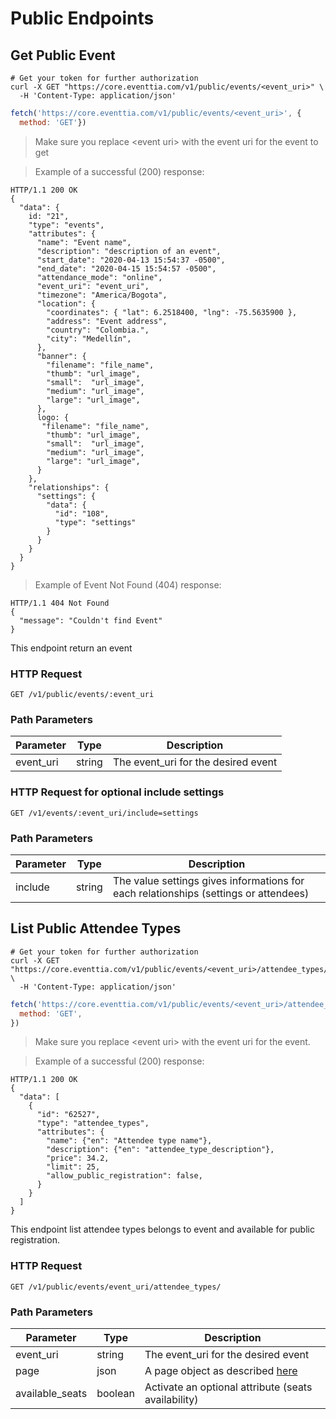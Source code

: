 # Public Endpoints

## Get Public Event

```shell
# Get your token for further authorization
curl -X GET "https://core.eventtia.com/v1/public/events/<event_uri>" \
  -H 'Content-Type: application/json'
```

```javascript
fetch('https://core.eventtia.com/v1/public/events/<event_uri>', {
  method: 'GET'})
```
> Make sure you replace &lt;event uri&gt; with the event uri for the event to get

> Example of a successful (200) response:

```http
HTTP/1.1 200 OK
{
  "data": {
    id: "21",
    "type": "events",
    "attributes": {
      "name": "Event name",
      "description": "description of an event",
      "start_date": "2020-04-13 15:54:37 -0500",
      "end_date": "2020-04-15 15:54:57 -0500",
      "attendance_mode": "online",
      "event_uri": "event_uri",
      "timezone": "America/Bogota",
      "location": {
        "coordinates": { "lat": 6.2518400, "lng": -75.5635900 },
        "address": "Event address",
        "country": "Colombia.",
        "city": "Medellín",
      },
      "banner": {
        "filename": "file_name",
        "thumb": "url_image",
        "small":  "url_image",
        "medium": "url_image",
        "large": "url_image",
      },
      logo: {
       "filename": "file_name",
        "thumb": "url_image",
        "small":  "url_image",
        "medium": "url_image",
        "large": "url_image",
      }
    },
    "relationships": {
      "settings": {
        "data": {
          "id": "108",
          "type": "settings"
        }
      }
    }
  }
}
```

>Example of Event Not Found (404) response:

```http
HTTP/1.1 404 Not Found
{
  "message": "Couldn't find Event"
}
```

This endpoint return an event

### HTTP Request

`GET /v1/public/events/:event_uri`

### Path Parameters

Parameter | Type | Description
--------- | ---- | -----------
event_uri | string | The event_uri for the desired event


### HTTP Request for optional include settings

`GET /v1/events/:event_uri/include=settings`

### Path Parameters

Parameter | Type | Description
--------- | ---- | -----------
include   | string | The value settings gives informations for each relationships (settings or attendees)


## List Public Attendee Types

```shell
# Get your token for further authorization
curl -X GET "https://core.eventtia.com/v1/public/events/<event_uri>/attendee_types/" \
  -H 'Content-Type: application/json'
```

```javascript
fetch('https://core.eventtia.com/v1/public/events/<event_uri>/attendee_types/', {
  method: 'GET',
})
```
> Make sure you replace &lt;event uri&gt; with the event uri for the event.

> Example of a successful (200) response:

```http
HTTP/1.1 200 OK
{
  "data": [
    {
      "id": "62527",
      "type": "attendee_types",
      "attributes": {
        "name": {"en": "Attendee type name"},
        "description": {"en": "attendee_type_description"},
        "price": 34.2,
        "limit": 25,
        "allow_public_registration": false,
      }
    }
  ]
}
```

This endpoint list attendee types belongs to event and available for public registration.

### HTTP Request

`GET /v1/public/events/event_uri/attendee_types/`

### Path Parameters

Parameter |  Type   | Description
--------- | ------- | -----------
event_uri | string  | The event_uri for the desired event
page | json | A page object as described <a href="#pagination">here</a>
available_seats | boolean | Activate an optional attribute (seats availability)